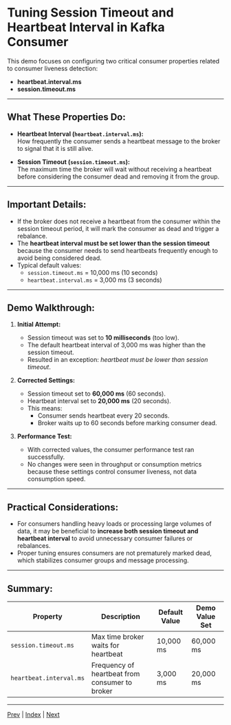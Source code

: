 # Tuning Session Timeout and Heartbeat Interval in Kafka Consumer

This demo focuses on configuring two critical consumer properties related to consumer liveness detection:

- **heartbeat.interval.ms**  
- **session.timeout.ms**

---

## What These Properties Do:

- **Heartbeat Interval (`heartbeat.interval.ms`):**  
  How frequently the consumer sends a heartbeat message to the broker to signal that it is still alive.

- **Session Timeout (`session.timeout.ms`):**  
  The maximum time the broker will wait without receiving a heartbeat before considering the consumer dead and removing it from the group.

---

## Important Details:

- If the broker does not receive a heartbeat from the consumer within the session timeout period, it will mark the consumer as dead and trigger a rebalance.
- The **heartbeat interval must be set lower than the session timeout** because the consumer needs to send heartbeats frequently enough to avoid being considered dead.
- Typical default values:
  - `session.timeout.ms` = 10,000 ms (10 seconds)  
  - `heartbeat.interval.ms` = 3,000 ms (3 seconds)

---

## Demo Walkthrough:

1. **Initial Attempt:**
   - Session timeout was set to **10 milliseconds** (too low).
   - The default heartbeat interval of 3,000 ms was higher than the session timeout.
   - Resulted in an exception: *heartbeat must be lower than session timeout*.

2. **Corrected Settings:**
   - Session timeout set to **60,000 ms** (60 seconds).
   - Heartbeat interval set to **20,000 ms** (20 seconds).
   - This means:
     - Consumer sends heartbeat every 20 seconds.
     - Broker waits up to 60 seconds before marking consumer dead.

3. **Performance Test:**
   - With corrected values, the consumer performance test ran successfully.
   - No changes were seen in throughput or consumption metrics because these settings control consumer liveness, not data consumption speed.

---

## Practical Considerations:

- For consumers handling heavy loads or processing large volumes of data, it may be beneficial to **increase both session timeout and heartbeat interval** to avoid unnecessary consumer failures or rebalances.
- Proper tuning ensures consumers are not prematurely marked dead, which stabilizes consumer groups and message processing.

---

## Summary:

| Property               | Description                                 | Default Value | Demo Value Set |
|------------------------|---------------------------------------------|---------------|---------------|
| `session.timeout.ms`    | Max time broker waits for heartbeat         | 10,000 ms     | 60,000 ms     |
| `heartbeat.interval.ms` | Frequency of heartbeat from consumer to broker | 3,000 ms      | 20,000 ms     |

---
[Prev](15.KafkaConsumerFetchByteWaitTime.md) | [Index](../INDEX.md) | [Next](17.KafkaConsumerPoll.md)
